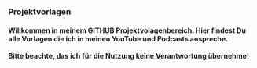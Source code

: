 ### Projektvorlagen

#### Willkommen in meinem **GITHUB** Projektvolagenbereich. Hier findest Du alle Vorlagen die ich in meinen YouTube und Podcasts anspreche.

**Bitte beachte, das ich für die Nutzung keine Verantwortung übernehme!**
